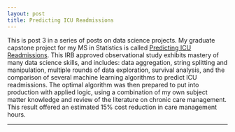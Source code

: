 ```yaml
---
layout: post
title: Predicting ICU Readmissions
---
```


This is post 3 in a series of posts on data science projects. My graduate capstone project for my MS in Statistics is called [Predicting ICU Readmissions](https://github.com/Codr99/Portfolio/blob/master/ICU_Readmissions/WilliamBaumMStatProjectSlides.pdf). This IRB approved observational study exhibits mastery of many data science skills, and includes: data aggregation, string splitting and manipulation, multiple rounds of data exploration, survival analysis, and the comparison of several machine learning algorithms to predict ICU readmissions. The optimal algorithm was then prepared to put into production with applied logic, using a combination of my own subject matter knowledge and review of the literature on chronic care management. This result offered an estimated 15% cost reduction in care management hours.

<hr>

